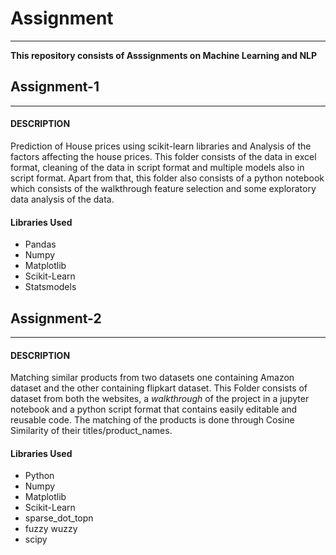 # Assignment 

---

**This repository consists of Asssignments on Machine Learning and NLP**


## Assignment-1
---
#### DESCRIPTION

Prediction of House prices using scikit-learn libraries and Analysis of the factors affecting the house prices. This folder consists of the data in excel format, cleaning of the data in script format and multiple models also in script format. Apart from that, this folder also consists of a python notebook which consists of the walkthrough feature selection and some exploratory data analysis of the data.

#### Libraries Used

*   Pandas
*   Numpy
*   Matplotlib
*   Scikit-Learn
*   Statsmodels

## Assignment-2
---
#### DESCRIPTION

Matching similar products from two datasets one containing Amazon dataset and the other containing flipkart dataset. This Folder consists of dataset from both the websites, a *walkthrough* of the project in a jupyter notebook and a python script format that contains easily editable and reusable code.
The matching of the products is done through Cosine Similarity of their titles/product_names.

#### Libraries Used
*   Python
*   Numpy
*   Matplotlib
*   Scikit-Learn
*   sparse_dot_topn
*   fuzzy wuzzy
*   scipy
